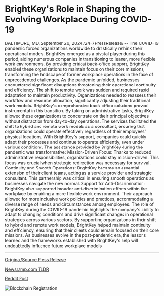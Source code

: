 # BrightKey's Role in Shaping the Evolving Workplace During COVID-19

BALTIMORE, MD, September 26, 2024 /24-7PressRelease/ -- The COVID-19 pandemic forced organizations worldwide to drastically rethink their operational models. BrightKey emerged as a pivotal player during this period, aiding numerous companies in transitioning to leaner, more flexible work environments. By providing critical back-office support, BrightKey enabled these organizations to maintain focus on their core missions, transforming the landscape of former workplace operations in the face of unprecedented challenges.   As the pandemic unfolded, businesses encountered significant disruptions threatening their operational continuity and efficiency. The shift to remote work was sudden and required rapid adaptation to maintain productivity. Organizations needed to reassess their workflow and resource allocation, significantly adjusting their traditional work models.   BrightKey's comprehensive back-office solutions proved instrumental in this transition. By taking on administrative tasks, BrightKey allowed these organizations to concentrate on their principal objectives without distraction from day-to-day operations. The services facilitated the shift to hybrid and remote work models as a consultant, ensuring that organizations could operate effectively regardless of their employees' physical locations. With BrightKey's support, companies could quickly adapt their processes and continue to operate efficiently, even under various conditions.  The assistance provided by BrightKey during the pandemic was transformative:   Mission-Driven Focus: Thanks to reduced administrative responsibilities, organizations could stay mission-driven. This focus was crucial when strategic redirection was necessary for survival.   Continuity and Smooth Operations: BrightKey became an essential extension of their client teams, acting as a service provider and strategic consultant. This partnership was critical in ensuring smooth operations as businesses navigate the new normal.   Support for Anti-Discrimination: BrightKey also supported broader anti-discrimination efforts within the workplace by enabling a more flexible work environment. Their approach allowed for more inclusive work policies and practices, accommodating a diverse range of needs and circumstances among employees.   The role of BrightKey during the COVID-19 pandemic highlights the company's ability to adapt to changing conditions and drive significant changes in operational strategies across various sectors. By supporting organizations in their shift to hybrid and remote work models, BrightKey helped maintain continuity and efficiency, ensuring that their clients could remain focused on their core missions. As businesses evolve in the post-pandemic era, the lessons learned and the frameworks established with BrightKey's help will undoubtedly influence future workplace models. 

---

[Original/Source Press Release](https://www.24-7pressrelease.com/press-release/514671/brightkeys-role-in-shaping-the-evolving-workplace-during-covid-19)
                    

[Newsramp.com TLDR](None) 



[Reddit Post](https://www.reddit.com/r/HRnews/comments/1fpqfm5/brightkeys_transformative_role_in_shifting_to/) 



![Blockchain Registration](https://cdn.newsramp.app/24-7PressRelease/qrcode/249/26/jokeL4OR.webp)